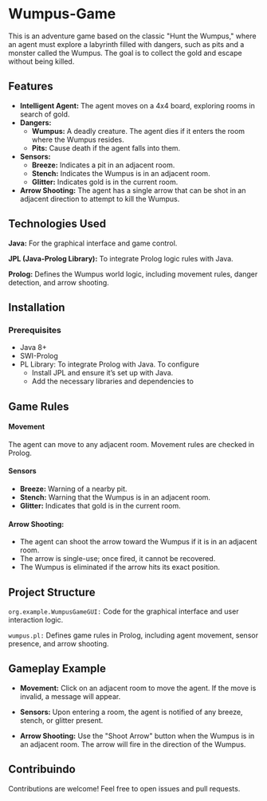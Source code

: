 
# Wumpus-Game

This is an adventure game based on the classic "Hunt the Wumpus," where an agent must explore a labyrinth filled with dangers, such as pits and a monster called the Wumpus. The goal is to collect the gold and escape without being killed.


## Features

- **Intelligent Agent:** The agent moves on a 4x4 board, exploring rooms in search of gold.
- **Dangers:**
    - **Wumpus:** A deadly creature. The agent dies if it enters the room where the Wumpus resides.
    - **Pits:** Cause death if the agent falls into them.
- **Sensors:**
    - **Breeze:** Indicates a pit in an adjacent room.
    - **Stench:** Indicates the Wumpus is in an adjacent room.
    - **Glitter:** Indicates gold is in the current room.
- **Arrow Shooting:** The agent has a single arrow that can be shot in an adjacent direction to attempt to kill the Wumpus.







## Technologies Used

**Java:** For the graphical interface and game control.

**JPL (Java-Prolog Library):** To integrate Prolog logic rules with Java.

**Prolog:** Defines the Wumpus world logic, including movement rules, danger detection, and arrow shooting.

## Installation 

### Prerequisites
- Java 8+
- SWI-Prolog
- PL Library: To integrate Prolog with Java. To configure
    - Install JPL and ensure it’s set up with Java.
    - Add the necessary libraries and dependencies to 
    
## Game Rules

#### Movement

 The agent can move to any adjacent room. Movement rules are checked in Prolog.

#### Sensors

- **Breeze:** Warning of a nearby pit.
- **Stench:** Warning that the Wumpus is in an adjacent room.
- **Glitter:**  Indicates that gold is in the current room.

#### Arrow Shooting:

- The agent can shoot the arrow toward the Wumpus if it is in an adjacent room.
- The arrow is single-use; once fired, it cannot be recovered.
- The Wumpus is eliminated if the arrow hits its exact position.


## Project Structure

```org.example.WumpusGameGUI:``` Code for the graphical interface and user interaction logic.

```wumpus.pl:``` Defines game rules in Prolog, including agent movement, sensor presence, and arrow shooting.

## Gameplay Example

- **Movement:**  Click on an adjacent room to move the agent. If the move is invalid, a message will appear.

- **Sensors:** Upon entering a room, the agent is notified of any breeze, stench, or glitter present.

- **Arrow Shooting:** Use the "Shoot Arrow" button when the Wumpus is in an adjacent room. The arrow will fire in the direction of the Wumpus.

## Contribuindo

Contributions are welcome! Feel free to open issues and pull requests.

